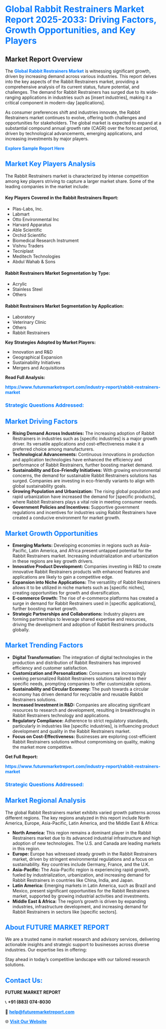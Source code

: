 <h1 style="color: #007BFF;">Global Rabbit Restrainers Market Report 2025-2033: Driving Factors, Growth Opportunities, and Key Players</h1>

<section id="overview">
<h2>Market Report Overview</h2>
<p>The <a href="https://www.futuremarketreport.com/industry-report/rabbit-restrainers-market" style="color: #007BFF; text-decoration: none;"><strong>Global Rabbit Restrainers Market</strong></a> is witnessing significant growth, driven by increasing demand across various industries. This report delves into the key aspects of the Rabbit Restrainers market, providing a comprehensive analysis of its current status, future potential, and challenges. The demand for Rabbit Restrainers has surged due to its wide-ranging applications in industries such as [insert industries], making it a critical component in modern-day [applications].</p>
<p>As consumer preferences shift and industries innovate, the Rabbit Restrainers market continues to evolve, offering both challenges and opportunities for stakeholders. The global market is expected to expand at a substantial compound annual growth rate (CAGR) over the forecast period, driven by technological advancements, emerging applications, and increasing investments by major players.</p>
</section>

<section id="overview">
<p><a href="https://www.futuremarketreport.com/request-sample/reportId=111615" style="color: #007BFF; text-decoration: none;"><strong>Explore Sample Report Here</strong></a></p>
</section>

<section id="key-players">
<h2 style="color: #007BFF;">Market Key Players Analysis</h2>
<p>The Rabbit Restrainers market is characterized by intense competition among key players striving to capture a larger market share. Some of the leading companies in the market include:</p>
<h4>Key Players Covered in the Rabbit Restrainers Report:</h4>
<ul><li>Plas-Labs, Inc.</li><li>Labmart</li><li>Otto Environmental Inc</li><li>Harvard Apparatus</li><li>Able Scientific</li><li>Orchid Scientific</li><li>Biomedical Research Instrument</li><li>Vishnu Traders</li><li>Tecniplast</li><li>Meditech Technologies</li><li>Abdul Wahab &amp; Sons</li></ul>
<h4>Rabbit Restrainers Market Segmentation by Type:</h4>
<ul><li>Acrylic</li><li>Stainless Steel</li><li>Others</li></ul>

<h4>Rabbit Restrainers Market Segmentation by Application:</h4>
<ul><li>Laboratory</li><li>Veterinary Clinic</li><li>Others</li><li>Rabbit Restrainers</li></ul>
<p><strong>Key Strategies Adopted by Market Players:</strong></p>
<ul>
<li>Innovation and R&D</li>
<li>Geographical Expansion</li>
<li>Sustainability Initiatives</li>
<li>Mergers and Acquisitions</li>
</ul>
</section>

<section>
<p><strong>Read Full Analysis: </strong></p><a href="https://www.futuremarketreport.com/industry-report/rabbit-restrainers-market" style="color: #007BFF; text-decoration: none;"><strong>https://www.futuremarketreport.com/industry-report/rabbit-restrainers-market</strong></a>
<h3 style="color: #007BFF;">Strategic Questions Addressed:</h3>
</section>

<section id="driving-factors">
<h2 style="color: #007BFF;">Market Driving Factors</h2>
<ul>
<li><strong>Rising Demand Across Industries:</strong> The increasing adoption of Rabbit Restrainers in industries such as [specific industries] is a major growth driver. Its versatile applications and cost-effectiveness make it a preferred choice among manufacturers.</li>
<li><strong>Technological Advancements:</strong> Continuous innovations in production and application technologies have enhanced the efficiency and performance of Rabbit Restrainers, further boosting market demand.</li>
<li><strong>Sustainability and Eco-Friendly Initiatives:</strong> With growing environmental concerns, the demand for sustainable Rabbit Restrainers solutions has surged. Companies are investing in eco-friendly variants to align with global sustainability goals.</li>
<li><strong>Growing Population and Urbanization:</strong> The rising global population and rapid urbanization have increased the demand for [specific products], where Rabbit Restrainers plays a vital role in meeting consumer needs.</li>
<li><strong>Government Policies and Incentives:</strong> Supportive government regulations and incentives for industries using Rabbit Restrainers have created a conducive environment for market growth.</li>
</ul>
</section>

<section id="growth-opportunities">
<h2 style="color: #007BFF;">Market Growth Opportunities</h2>
<ul>
<li><strong>Emerging Markets:</strong> Developing economies in regions such as Asia-Pacific, Latin America, and Africa present untapped potential for the Rabbit Restrainers market. Increasing industrialization and urbanization in these regions are key growth drivers.</li>
<li><strong>Innovative Product Development:</strong> Companies investing in R&D to create innovative Rabbit Restrainers products with enhanced features and applications are likely to gain a competitive edge.</li>
<li><strong>Expansion into Niche Applications:</strong> The versatility of Rabbit Restrainers allows it to be utilized in niche markets such as [specific niches], creating opportunities for growth and diversification.</li>
<li><strong>E-commerce Growth:</strong> The rise of e-commerce platforms has created a surge in demand for Rabbit Restrainers used in [specific applications], further boosting market growth.</li>
<li><strong>Strategic Partnerships and Collaborations:</strong> Industry players are forming partnerships to leverage shared expertise and resources, driving the development and adoption of Rabbit Restrainers products globally.</li>
</ul>
</section>

<section id="trending-factors">
<h2 style="color: #007BFF;">Market Trending Factors</h2>
<ul>
<li><strong>Digital Transformation:</strong> The integration of digital technologies in the production and distribution of Rabbit Restrainers has improved efficiency and customer satisfaction.</li>
<li><strong>Customization and Personalization:</strong> Consumers are increasingly seeking personalized Rabbit Restrainers solutions tailored to their specific needs, prompting companies to offer customizable options.</li>
<li><strong>Sustainability and Circular Economy:</strong> The push towards a circular economy has driven demand for recyclable and reusable Rabbit Restrainers solutions.</li>
<li><strong>Increased Investment in R&D:</strong> Companies are allocating significant resources to research and development, resulting in breakthroughs in Rabbit Restrainers technology and applications.</li>
<li><strong>Regulatory Compliance:</strong> Adherence to strict regulatory standards, particularly in industries like [specific industries], is influencing product development and quality in the Rabbit Restrainers market.</li>
<li><strong>Focus on Cost-Effectiveness:</strong> Businesses are exploring cost-efficient Rabbit Restrainers solutions without compromising on quality, making the market more competitive.</li>
</ul>
</section>

<section>
<p><strong>Get Full Report: </strong></p><a href="https://www.futuremarketreport.com/industry-report/rabbit-restrainers-market" style="color: #007BFF; text-decoration: none;"><strong>https://www.futuremarketreport.com/industry-report/rabbit-restrainers-market</strong></a>
<h3 style="color: #007BFF;">Strategic Questions Addressed:</h3>
</section>


<section id="regional-analysis">
<h2 style="color: #007BFF;">Market Regional Analysis</h2>
<p>The global Rabbit Restrainers market exhibits varied growth patterns across different regions. The key regions analyzed in this report include North America, Europe, Asia-Pacific, Latin America, and the Middle East & Africa:</p>
<ul>
<li><strong>North America:</strong> This region remains a dominant player in the Rabbit Restrainers market due to its advanced industrial infrastructure and high adoption of new technologies. The U.S. and Canada are leading markets in this region.</li>
<li><strong>Europe:</strong> Europe has witnessed steady growth in the Rabbit Restrainers market, driven by stringent environmental regulations and a focus on sustainability. Key countries include Germany, France, and the U.K.</li>
<li><strong>Asia-Pacific:</strong> The Asia-Pacific region is experiencing rapid growth, fueled by industrialization, urbanization, and increasing demand for Rabbit Restrainers in countries like China, India, and Japan.</li>
<li><strong>Latin America:</strong> Emerging markets in Latin America, such as Brazil and Mexico, present significant opportunities for the Rabbit Restrainers market, supported by growing industrial activities and investments.</li>
<li><strong>Middle East & Africa:</strong> The region’s growth is driven by expanding industries, infrastructure development, and increasing demand for Rabbit Restrainers in sectors like [specific sectors].</li>
</ul>
</section>

<footer>
<h2 style="color: #007BFF;">About FUTURE MARKET REPORT</h2>
<p>We are a trusted name in market research and advisory services, delivering actionable insights and strategic support to businesses across diverse industries. Our expertise lies in offering:</p>

<p>Stay ahead in today’s competitive landscape with our tailored research solutions.</p>

<h2 style="color: #007BFF;">Contact Us:</h2>
<p><strong>FUTURE MARKET REPORT</strong></p>
<p>📞 <strong>+91 (883) 074-8030</strong></p>
<p>📧 <strong><a href="mailto:help@futuremarketreport.com" style="color: #007BFF;">help@futuremarketreport.com</a></strong></p>
<p>🌐 <strong><a href="https://www.futuremarketreport.com/" style="color: #007BFF;">Visit Our Website</a></strong></p>
</footer>